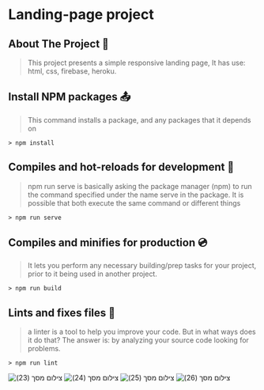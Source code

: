 # Landing-page project

## About The Project :file_folder:

> This project presents a simple responsive landing page,
> It has use: html, css, firebase, heroku.


## Install NPM packages :outbox_tray:

> This command installs a package, and any packages that it depends on

```
> npm install 
```

## Compiles and hot-reloads for development :floppy_disk:

 > npm run serve is basically asking the package manager (npm) to run the command specified under the name serve in the package.
 > It is possible that both execute the same command or different things

```
> npm run serve 
```

## Compiles and minifies for production :cd:

> It lets you perform any necessary building/prep tasks for your project, prior to it being used in another project.

```
> npm run build 
```

## Lints and fixes files :wrench:

 > a linter is a tool to help you improve your code. But in what ways does it do that? The answer is: by analyzing your source code looking for problems.

```
> npm run lint
```
![‏‏צילום מסך (23)](https://user-images.githubusercontent.com/69055006/129731355-8a89940e-cb3a-487a-bbf4-59d338ce8b1a.png)
![‏‏צילום מסך (24)](https://user-images.githubusercontent.com/69055006/129731235-ff61f8af-456f-497a-b98b-a01560bc5b3e.png)
![‏‏צילום מסך (25)](https://user-images.githubusercontent.com/69055006/129731119-a5f8a1eb-5acd-4ae6-82d3-035b8e43f870.png)
![‏‏צילום מסך (26)](https://user-images.githubusercontent.com/69055006/129730899-729a5306-7192-40ad-82d5-ffce8cbbc55a.png)
